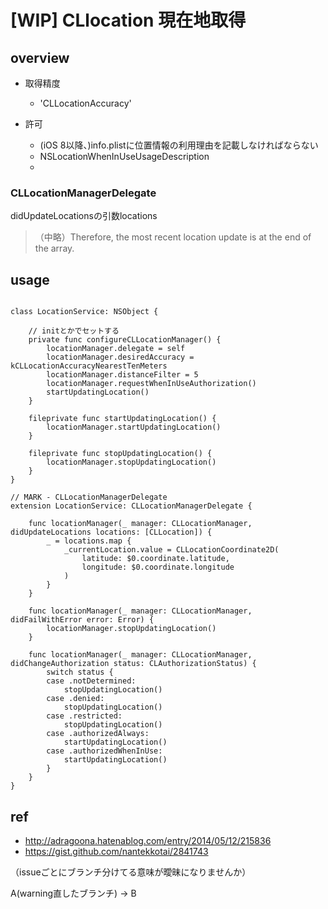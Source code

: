# [WIP] CLlocation 現在地取得

## overview


- 取得精度
	- 'CLLocationAccuracy'


- 許可
	- (iOS 8以降、)info.plistに位置情報の利用理由を記載しなければならない
	- NSLocationWhenInUseUsageDescription
	- 

### CLLocationManagerDelegate

didUpdateLocationsの引数locations

> （中略）Therefore, the most recent location update is at the end of the array.


## usage

```

class LocationService: NSObject {

	// initとかでセットする
    private func configureCLLocationManager() {
        locationManager.delegate = self
        locationManager.desiredAccuracy = kCLLocationAccuracyNearestTenMeters
        locationManager.distanceFilter = 5
        locationManager.requestWhenInUseAuthorization()
        startUpdatingLocation()
    }
    
    fileprivate func startUpdatingLocation() {
        locationManager.startUpdatingLocation()
    }
    
    fileprivate func stopUpdatingLocation() {
        locationManager.stopUpdatingLocation()
    }
}

// MARK - CLLocationManagerDelegate
extension LocationService: CLLocationManagerDelegate {

    func locationManager(_ manager: CLLocationManager, didUpdateLocations locations: [CLLocation]) {
        _ = locations.map {
            _currentLocation.value = CLLocationCoordinate2D(
                latitude: $0.coordinate.latitude,
                longitude: $0.coordinate.longitude
            )
        }
    }

    func locationManager(_ manager: CLLocationManager, didFailWithError error: Error) {
        locationManager.stopUpdatingLocation()
    }
    
    func locationManager(_ manager: CLLocationManager, didChangeAuthorization status: CLAuthorizationStatus) {
        switch status {
        case .notDetermined:
            stopUpdatingLocation()
        case .denied:
            stopUpdatingLocation()
        case .restricted:
            stopUpdatingLocation()
        case .authorizedAlways:
            startUpdatingLocation()
        case .authorizedWhenInUse:
            startUpdatingLocation()
        }
    }
}
```



## ref

- http://adragoona.hatenablog.com/entry/2014/05/12/215836
- https://gist.github.com/nantekkotai/2841743

（issueごとにブランチ分けてる意味が曖昧になりませんか）


A(warning直したブランチ) -> B